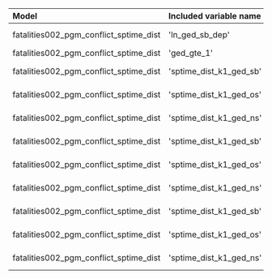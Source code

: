 | Model                                  | Included variable name   | Database variable name           | Transformations                                   |
|:---------------------------------------|:-------------------------|:---------------------------------|:--------------------------------------------------|
| fatalities002_pgm_conflict_sptime_dist | 'ln_ged_sb_dep'          | 'ged2_pgm.ged_sb_best_sum_nokgi' | ["'ops.ln'", "'missing.replace_na'"]              |
| fatalities002_pgm_conflict_sptime_dist | 'ged_gte_1'              | 'ged2_pgm.ged_sb_best_sum_nokgi' | ["'bool.gte'"]                                    |
| fatalities002_pgm_conflict_sptime_dist | 'sptime_dist_k1_ged_sb'  | 'ged2_pgm.ged_sb_best_sum_nokgi' | ["'spatial.sptime_dist'", "'missing.replace_na'"] |
| fatalities002_pgm_conflict_sptime_dist | 'sptime_dist_k1_ged_os'  | 'ged2_pgm.ged_os_best_sum_nokgi' | ["'spatial.sptime_dist'", "'missing.replace_na'"] |
| fatalities002_pgm_conflict_sptime_dist | 'sptime_dist_k1_ged_ns'  | 'ged2_pgm.ged_ns_best_sum_nokgi' | ["'spatial.sptime_dist'", "'missing.replace_na'"] |
| fatalities002_pgm_conflict_sptime_dist | 'sptime_dist_k1_ged_sb'  | 'ged2_pgm.ged_sb_best_sum_nokgi' | ["'spatial.sptime_dist'", "'missing.replace_na'"] |
| fatalities002_pgm_conflict_sptime_dist | 'sptime_dist_k1_ged_os'  | 'ged2_pgm.ged_os_best_sum_nokgi' | ["'spatial.sptime_dist'", "'missing.replace_na'"] |
| fatalities002_pgm_conflict_sptime_dist | 'sptime_dist_k1_ged_ns'  | 'ged2_pgm.ged_ns_best_sum_nokgi' | ["'spatial.sptime_dist'", "'missing.replace_na'"] |
| fatalities002_pgm_conflict_sptime_dist | 'sptime_dist_k1_ged_sb'  | 'ged2_pgm.ged_sb_best_sum_nokgi' | ["'spatial.sptime_dist'", "'missing.replace_na'"] |
| fatalities002_pgm_conflict_sptime_dist | 'sptime_dist_k1_ged_os'  | 'ged2_pgm.ged_os_best_sum_nokgi' | ["'spatial.sptime_dist'", "'missing.replace_na'"] |
| fatalities002_pgm_conflict_sptime_dist | 'sptime_dist_k1_ged_ns'  | 'ged2_pgm.ged_ns_best_sum_nokgi' | ["'spatial.sptime_dist'", "'missing.replace_na'"] |